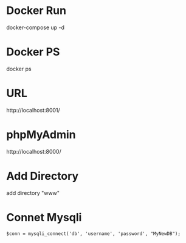 

# Docker Run
docker-compose up -d

# Docker PS
docker ps

# URL
http://localhost:8001/
# phpMyAdmin
http://localhost:8000/


# Add Directory
add directory "www"
# Connet Mysqli
    $conn = mysqli_connect('db', 'username', 'password', "MyNewDB");
